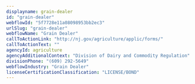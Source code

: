 ```yaml
---
displayname: grain-dealer
id: "grain-dealer"
webflowId: "5f7728e11a08098953bb2ec3"
urlSlug: "grain-dealer"
webflowName: "Grain Dealer"
callToActionLink: "http://nj.gov/agriculture/applic/forms/"
callToActionText: ""
agencyId: agriculture
agencyAdditionalContext: "Division of Dairy and Commodity Regulation"
divisionPhone: "(609) 292-5649"
webflowIndustry: "Grain Dealer"
licenseCertificationClassification: "LICENSE/BOND"
---
```

